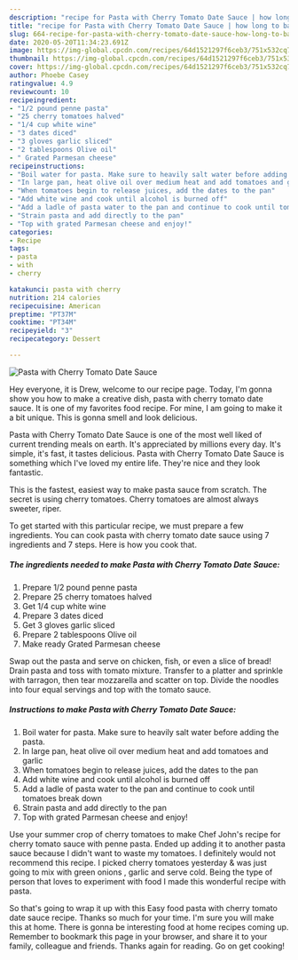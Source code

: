 ```yaml
---
description: "recipe for Pasta with Cherry Tomato Date Sauce | how long to bake Pasta with Cherry Tomato Date Sauce"
title: "recipe for Pasta with Cherry Tomato Date Sauce | how long to bake Pasta with Cherry Tomato Date Sauce"
slug: 664-recipe-for-pasta-with-cherry-tomato-date-sauce-how-long-to-bake-pasta-with-cherry-tomato-date-sauce
date: 2020-05-20T11:34:23.691Z
image: https://img-global.cpcdn.com/recipes/64d1521297f6ceb3/751x532cq70/pasta-with-cherry-tomato-date-sauce-recipe-main-photo.jpg
thumbnail: https://img-global.cpcdn.com/recipes/64d1521297f6ceb3/751x532cq70/pasta-with-cherry-tomato-date-sauce-recipe-main-photo.jpg
cover: https://img-global.cpcdn.com/recipes/64d1521297f6ceb3/751x532cq70/pasta-with-cherry-tomato-date-sauce-recipe-main-photo.jpg
author: Phoebe Casey
ratingvalue: 4.9
reviewcount: 10
recipeingredient:
- "1/2 pound penne pasta"
- "25 cherry tomatoes halved"
- "1/4 cup white wine"
- "3 dates diced"
- "3 gloves garlic sliced"
- "2 tablespoons Olive oil"
- " Grated Parmesan cheese"
recipeinstructions:
- "Boil water for pasta. Make sure to heavily salt water before adding the pasta."
- "In large pan, heat olive oil over medium heat and add tomatoes and garlic"
- "When tomatoes begin to release juices, add the dates to the pan"
- "Add white wine and cook until alcohol is burned off"
- "Add a ladle of pasta water to the pan and continue to cook until tomatoes break down"
- "Strain pasta and add directly to the pan"
- "Top with grated Parmesan cheese and enjoy!"
categories:
- Recipe
tags:
- pasta
- with
- cherry

katakunci: pasta with cherry 
nutrition: 214 calories
recipecuisine: American
preptime: "PT37M"
cooktime: "PT34M"
recipeyield: "3"
recipecategory: Dessert

---
```



![Pasta with Cherry Tomato Date Sauce](https://img-global.cpcdn.com/recipes/64d1521297f6ceb3/751x532cq70/pasta-with-cherry-tomato-date-sauce-recipe-main-photo.jpg)

Hey everyone, it is Drew, welcome to our recipe page. Today, I'm gonna show you how to make a creative dish, pasta with cherry tomato date sauce. It is one of my favorites food recipe. For mine, I am going to make it a bit unique. This is gonna smell and look delicious.

Pasta with Cherry Tomato Date Sauce is one of the most well liked of current trending meals on earth. It's appreciated by millions every day. It's simple, it's fast, it tastes delicious. Pasta with Cherry Tomato Date Sauce is something which I've loved my entire life. They're nice and they look fantastic.

This is the fastest, easiest way to make pasta sauce from scratch. The secret is using cherry tomatoes. Cherry tomatoes are almost always sweeter, riper.


To get started with this particular recipe, we must prepare a few ingredients. You can cook pasta with cherry tomato date sauce using 7 ingredients and 7 steps. Here is how you cook that.

<!--inarticleads1-->

##### The ingredients needed to make Pasta with Cherry Tomato Date Sauce:

1. Prepare 1/2 pound penne pasta
1. Prepare 25 cherry tomatoes halved
1. Get 1/4 cup white wine
1. Prepare 3 dates diced
1. Get 3 gloves garlic sliced
1. Prepare 2 tablespoons Olive oil
1. Make ready  Grated Parmesan cheese


Swap out the pasta and serve on chicken, fish, or even a slice of bread! Drain pasta and toss with tomato mixture. Transfer to a platter and sprinkle with tarragon, then tear mozzarella and scatter on top. Divide the noodles into four equal servings and top with the tomato sauce. 

<!--inarticleads2-->

##### Instructions to make Pasta with Cherry Tomato Date Sauce:

1. Boil water for pasta. Make sure to heavily salt water before adding the pasta.
1. In large pan, heat olive oil over medium heat and add tomatoes and garlic
1. When tomatoes begin to release juices, add the dates to the pan
1. Add white wine and cook until alcohol is burned off
1. Add a ladle of pasta water to the pan and continue to cook until tomatoes break down
1. Strain pasta and add directly to the pan
1. Top with grated Parmesan cheese and enjoy!


Use your summer crop of cherry tomatoes to make Chef John&#39;s recipe for cherry tomato sauce with penne pasta. Ended up adding it to another pasta sauce because I didn&#39;t want to waste my tomatoes. I definitely would not recommend this recipe. I picked cherry tomatoes yesterday &amp; was just going to mix with green onions , garlic and serve cold. Being the type of person that loves to experiment with food I made this wonderful recipe with pasta. 

So that's going to wrap it up with this Easy food pasta with cherry tomato date sauce recipe. Thanks so much for your time. I'm sure you will make this at home. There is gonna be interesting food at home recipes coming up. Remember to bookmark this page in your browser, and share it to your family, colleague and friends. Thanks again for reading. Go on get cooking!
